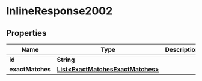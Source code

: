 
# InlineResponse2002

## Properties
Name | Type | Description | Notes
------------ | ------------- | ------------- | -------------
**id** | **String** |  |  [optional]
**exactMatches** | [**List&lt;ExactMatchesExactMatches&gt;**](ExactMatchesExactMatches.md) |  |  [optional]



